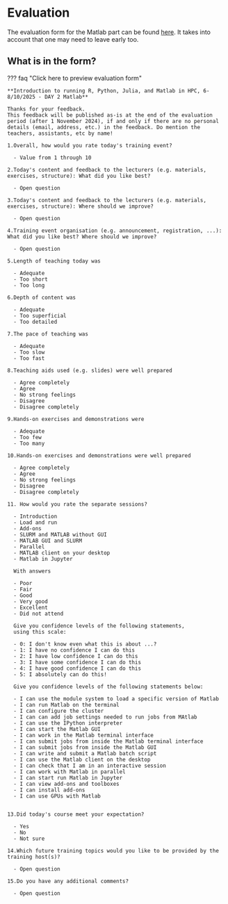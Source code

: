 # Evaluation

The evaluation form for the Matlab part can be found [here](https://forms.office.com/e/9Jj8hFAEHt).
It takes into account that one may need to leave early too.


## What is in the form?

??? faq "Click here to preview evaluation form"

    **Introduction to running R, Python, Julia, and Matlab in HPC, 6-8/10/2025 - DAY 2 Matlab**

    Thanks for your feedback.
    This feedback will be published as-is at the end of the evaluation period (after 1 November 2024), if and only if there are no personal details (email, address, etc.) in the feedback. Do mention the teachers, assistants, etc by name!

    1.Overall, how would you rate today's training event?

      - Value from 1 through 10

    2.Today's content and feedback to the lecturers (e.g. materials, exercises, structure): What did you like best?

      - Open question

    3.Today's content and feedback to the lecturers (e.g. materials, exercises, structure): Where should we improve?

      - Open question

    4.Training event organisation (e.g. announcement, registration, ...): What did you like best? Where should we improve?

      - Open question

    5.Length of teaching today was
    
      - Adequate
      - Too short
      - Too long

    6.Depth of content was
    
      - Adequate
      - Too superficial
      - Too detailed

    7.The pace of teaching was
    
      - Adequate
      - Too slow
      - Too fast

    8.Teaching aids used (e.g. slides) were well prepared
    
      - Agree completely
      - Agree
      - No strong feelings
      - Disagree
      - Disagree completely

    9.Hands-on exercises and demonstrations were
    
      - Adequate
      - Too few
      - Too many

    10.Hands-on exercises and demonstrations were well prepared
    
      - Agree completely
      - Agree
      - No strong feelings
      - Disagree
      - Disagree completely

    11. How would you rate the separate sessions?

      - Introduction
      - Load and run
      - Add-ons
      - SLURM and MATLAB without GUI
      - MATLAB GUI and SLURM
      - Parallel
      - MATLAB client on your desktop
      - Matlab in Jupyter

      With answers
      
      - Poor
      - Fair
      - Good
      - Very good
      - Excellent
      - Did not attend

      Give you confidence levels of the following statements,
      using this scale:
  
      - 0: I don't know even what this is about ...?
      - 1: I have no confidence I can do this
      - 2: I have low confidence I can do this
      - 3: I have some confidence I can do this
      - 4: I have good confidence I can do this
      - 5: I absolutely can do this!

      Give you confidence levels of the following statements below:
  
      - I can use the module system to load a specific version of Matlab
      - I can run Matlab on the terminal
      - I can configure the cluster
      - I can can add job settings needed to run jobs from MAtlab
      - I can use the IPython interpreter
      - I can start the Matlab GUI
      - I can work in the Matlab terminal interface
      - I can submit jobs from inside the Matlab terminal interface
      - I can submit jobs from inside the Matlab GUI
      - I can write and submit a Matlab batch script
      - I can use the Matlab client on the desktop
      - I can check that I am in an interactive session
      - I can work with Matlab in parallel
      - I can start run Matlab in Jupyter
      - I can view add-ons and toolboxes
      - I can install add-ons
      - I can use GPUs with Matlab


    13.Did today's course meet your expectation?

      - Yes
      - No
      - Not sure

    14.Which future training topics would you like to be provided by the training host(s)?

      - Open question

    15.Do you have any additional comments?

      - Open question
